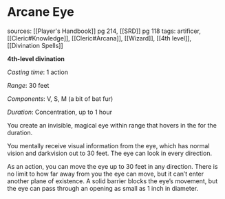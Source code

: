 # Arcane Eye
sources: [[Player's Handbook]] pg 214, [[SRD]] pg 118
tags: artificer, [[Cleric#Knowledge]], [[Cleric#Arcana]], [[Wizard]], [[4th level]], [[Divination Spells]]

**4th-level divination**

*Casting time*: 1 action

*Range*: 30 feet

*Components*: V, S, M (a bit of bat fur)

*Duration*: Concentration, up to 1 hour

You create an invisible, magical eye within range that hovers in the for the duration.

You mentally receive visual information from the eye, which has normal vision and darkvision out to 30 feet. The eye can look in every direction.

As an action, you can move the eye up to 30 feet in any direction. There is no limit to how far away from you the eye can move, but it can’t enter another plane of existence. A solid barrier blocks the eye’s movement, but the eye can pass through an opening as small as 1 inch in diameter.
